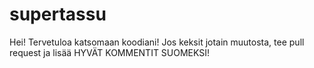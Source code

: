 supertassu
==========
Hei!
Tervetuloa katsomaan koodiani!
Jos keksit jotain muutosta, tee pull request ja lisää HYVÄT KOMMENTIT SUOMEKSI!